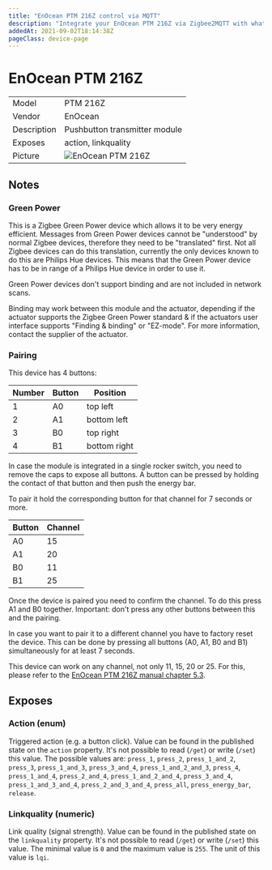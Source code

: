 ```yaml
---
title: "EnOcean PTM 216Z control via MQTT"
description: "Integrate your EnOcean PTM 216Z via Zigbee2MQTT with whatever smart home infrastructure you are using without the vendor's bridge or gateway."
addedAt: 2021-09-02T18:14:38Z
pageClass: device-page
---
```


<!-- !!!! -->
<!-- ATTENTION: This file is auto-generated through docgen! -->
<!-- You can only edit the "Notes"-Section between the two comment lines "Notes BEGIN" and "Notes END". -->
<!-- Do not use h1 or h2 heading within "## Notes"-Section. -->
<!-- !!!! -->

# EnOcean PTM 216Z

|     |     |
|-----|-----|
| Model | PTM 216Z  |
| Vendor  | EnOcean  |
| Description | Pushbutton transmitter module |
| Exposes | action, linkquality |
| Picture | ![EnOcean PTM 216Z](https://www.zigbee2mqtt.io/images/devices/PTM-216Z.jpg) |


<!-- Notes BEGIN: You can edit here. Add "## Notes" headline if not already present. -->
## Notes


### Green Power
This is a Zigbee Green Power device which allows it to be very energy efficient.
Messages from Green Power devices cannot be "understood" by normal Zigbee devices, therefore they need to be "translated" first.
Not all Zigbee devices can do this translation, currently the only devices known to do this are Philips Hue devices. This means that the Green Power device has to be in range of a Philips Hue device in order to use it.

Green Power devices don't support binding and are not included in network scans.

Binding may work between this module and the actuator, depending if the actuator supports the Zigbee Green Power standard & if the actuators user interface supports "Finding & binding" or "EZ-mode". For more information, contact the supplier of the actuator.


### Pairing
This device has 4 buttons:

| Number | Button | Position |
|-|-|-|
| 1 | A0 | top left |
| 2 | A1 | bottom left |
| 3 | B0 | top right |
| 4 | B1 | bottom right |

In case the module is integrated in a single rocker switch, you need to remove the caps to expose all buttons. A button can be pressed by holding the contact of that button and then push the energy bar.

To pair it hold the corresponding button for that channel for 7 seconds or more.

| Button | Channel |
|-|-|
| A0 | 15 |
| A1 | 20 |
| B0 | 11 |
| B1 | 25 |

Once the device is paired you need to confirm the channel. To do this press A1 and B0 together. Important: don't press any other buttons between this and the pairing.

In case you want to pair it to a different channel you have to factory reset the device. This can be done by pressing all buttons (A0, A1, B0 and B1) simultaneously for at least 7 seconds.

This device can work on any channel, not only 11, 15, 20 or 25. For this, please refer to the [EnOcean PTM 216Z manual chapter 5.3](https://www.enocean.com/wp-content/uploads/downloads-produkte/en/products/enocean_modules_24ghz/ptm-216z/user-manual-pdf/PTM-216Z-User-Manual-1.pdf).
<!-- Notes END: Do not edit below this line -->



## Exposes

### Action (enum)
Triggered action (e.g. a button click).
Value can be found in the published state on the `action` property.
It's not possible to read (`/get`) or write (`/set`) this value.
The possible values are: `press_1`, `press_2`, `press_1_and_2`, `press_3`, `press_1_and_3`, `press_3_and_4`, `press_1_and_2_and_3`, `press_4`, `press_1_and_4`, `press_2_and_4`, `press_1_and_2_and_4`, `press_3_and_4`, `press_1_and_3_and_4`, `press_2_and_3_and_4`, `press_all`, `press_energy_bar`, `release`.

### Linkquality (numeric)
Link quality (signal strength).
Value can be found in the published state on the `linkquality` property.
It's not possible to read (`/get`) or write (`/set`) this value.
The minimal value is `0` and the maximum value is `255`.
The unit of this value is `lqi`.


